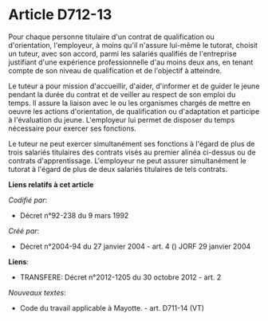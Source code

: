 # Article D712-13

Pour chaque personne titulaire d'un contrat de qualification ou d'orientation, l'employeur, à moins qu'il n'assure lui-même
le tutorat, choisit un tuteur, avec son accord, parmi les salariés qualifiés de l'entreprise justifiant d'une expérience
professionnelle d'au moins deux ans, en tenant compte de son niveau de qualification et de l'objectif à atteindre.

Le tuteur a pour mission d'accueillir, d'aider, d'informer et de guider le jeune pendant la durée du contrat et de veiller au
respect de son emploi du temps. Il assure la liaison avec le ou les organismes chargés de mettre en oeuvre les actions
d'orientation, de qualification ou d'adaptation et participe à l'évaluation du jeune. L'employeur lui permet de disposer du
temps nécessaire pour exercer ses fonctions.

Le tuteur ne peut exercer simultanément ses fonctions à l'égard de plus de trois salariés titulaires des contrats visés au
premier alinéa ci-dessus ou de contrats d'apprentissage. L'employeur ne peut assurer simultanément le tutorat à l'égard de
plus de deux salariés titulaires de tels contrats.

**Liens relatifs à cet article**

_Codifié par_:

  - Décret n°92-238 du 9 mars 1992

_Créé par_:

  - Décret n°2004-94 du 27 janvier 2004 - art. 4 () JORF 29 janvier 2004

**Liens**:

  - TRANSFERE: Décret n°2012-1205 du 30 octobre 2012 - art. 2

_Nouveaux textes_:

  - Code du travail applicable à Mayotte. - art. D711-14 (VT)
